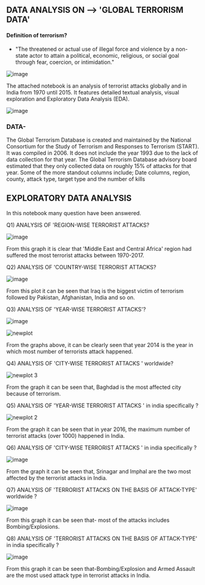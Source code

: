 ## DATA ANALYSIS ON --> 'GLOBAL TERRORISM DATA'

#### Definition of terrorism?
* "The threatened or actual use of illegal force and violence by a non-state actor to attain a political, economic, religious, or social goal through fear, coercion, or intimidation." 


![image](https://user-images.githubusercontent.com/68374336/185072073-a4db694c-8387-4109-a8da-f6eee5b9dd6a.png)




The attached notebook is an analysis of terrorist attacks globally and in India from 1970 until 2015. It features detailed textual analysis, visual exploration and Exploratory Data Analysis (EDA).


![image](https://user-images.githubusercontent.com/68374336/185069971-3e5d162b-ea37-46c6-9092-ed09bec4a78d.png)


### DATA-

The Global Terrorism Database is created and maintained by the National Consortium for the Study of Terrorism and Responses to Terrorism
(START). It was compiled in 2006. It does not include the year 1993 due to the lack of data collection for that year. The Global Terrorism Database advisory board estimated that they only collected data on roughly 15% of attacks for that year. Some of the more standout columns include; Date columns, region, county, attack type, target type and the number of kills


## EXPLORATORY DATA ANALYSIS

In this notebook many question have been answered.

Q1) ANALYSIS OF 'REGION-WISE TERRORIST ATTACKS?

![image](https://user-images.githubusercontent.com/68374336/185073565-551d7159-3bc8-4b13-bfc5-804d3377cdf7.png)


From this graph it is clear that 'Middle East and Central Africa' region had suffered the most terrorist attacks between 1970-2017.


Q2) ANALYSIS OF 'COUNTRY-WISE TERRORIST ATTACKS?


![image](https://user-images.githubusercontent.com/68374336/185073747-a68fc864-a9e4-4322-9cf0-0d3dfc744caa.png)


From this plot it can be seen that Iraq is the biggest victim of terrorism followed by Pakistan, Afghanistan, India and so on.

Q3) ANALYSIS OF 'YEAR-WISE TERRORIST ATTACKS'?


![image](https://user-images.githubusercontent.com/68374336/185074416-bec5f25f-fced-4459-8519-3f6eb1c3a8f5.png)



![newplot](https://user-images.githubusercontent.com/68374336/185074708-4314fac3-0d1b-4ef2-89c9-f45f3e167edd.png)


From the graphs above, it can be clearly seen that year 2014 is the year in which most number of terrorists attack happened.


Q4) ANALYSIS OF 'CITY-WISE TERRORIST ATTACKS ' worldwide?




![newplot 3](https://user-images.githubusercontent.com/68374336/185076866-69c34cc5-77e1-4588-9fd5-8b823636f152.png)



From the graph it can be seen that, Baghdad is the most affected city because of terrorism.



Q5) ANALYSIS OF 'YEAR-WISE TERRORIST ATTACKS ' in india specifically ?


![newplot 2](https://user-images.githubusercontent.com/68374336/185075723-2a64065c-1675-4a3d-8ce7-5f3c1b1d182d.png)


From the graph it can be seen that in year 2016, the maximum number of terrorist attacks (over 1000) happened in India.



Q6) ANALYSIS OF 'CITY-WISE TERRORIST ATTACKS ' in india specifically ?




![image](https://user-images.githubusercontent.com/68374336/185076279-d34c9b1b-1b32-4443-8283-caa127e19f65.png)



From the graph it can be seen that, Srinagar and Imphal are the two most affected by the terrorist attacks in India.




Q7) ANALYSIS OF 'TERRORIST ATTACKS ON THE BASIS OF ATTACK-TYPE' worldwide ?



![image](https://user-images.githubusercontent.com/68374336/185379458-0432c447-49e4-4123-bfa5-944db2bb33cf.png)



From this graph it can be seen that- most of the attacks includes Bombing/Explosions.




Q8) ANALYSIS OF 'TERRORIST ATTACKS ON THE BASIS OF ATTACK-TYPE' in india specifically ?



![image](https://user-images.githubusercontent.com/68374336/185380950-684a4b25-4d79-45d0-9a9f-766c91a0aaf6.png)



From this graph it can be seen that-Bombing/Explosion and Armed Assault are the most used attack type in terrorist attacks in India.








































